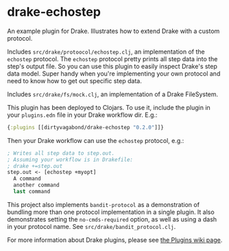 drake-echostep
==============

An example plugin for Drake. Illustrates how to extend Drake with a custom protocol.

Includes `src/drake/protoocol/echostep.clj`, an implementation of the `echostep` protocol. The `echostep` protocol pretty prints all step data into the step's output file. So you can use this plugin to easily inspect Drake's step data model. Super handy when you're implementing your own protocol and need to know how to get out specific step data.

Includes `src/drake/fs/mock.clj`, an implementation of a Drake FileSystem.

This plugin has been deployed to Clojars. To use it, include the plugin in your `plugins.edn` file in your Drake workflow dir. E.g.:
```clojure
{:plugins [[dirtyvagabond/drake-echostep "0.2.0"]]}
```

Then your Drake workflow can use the `echostep` protocol, e.g.:

```clojure
; Writes all step data to step.out.
; Assuming your workflow is in Drakefile:
; drake +=step.out
step.out <- [echostep +myopt]
  A command
  another command
  last command
```

This project also implements `bandit-protocol` as a demonstration of bundling more than one protocol implementation in a single plugin. It also demonstrates setting the `no-cmds-required` option, as well as using a dash in your protocol name. See `src/drake/bandit_protocol.clj`.

For more information about Drake plugins, please see [the Plugins wiki page](https://github.com/Factual/drake/wiki/Plugins).
